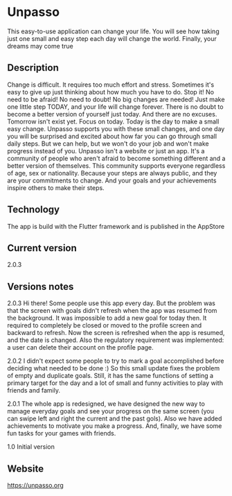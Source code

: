 # Unpasso

This easy-to-use application can change your life. You will see how taking just one small and easy step each day will change the world. Finally, your dreams may come true

## Description

Change is difficult. It requires too much effort and stress. Sometimes it's easy to give up just thinking about how much you have to do. Stop it! No need to be afraid! No need to doubt! No big changes are needed! Just make one little step TODAY, and your life will change forever. There is no doubt to become a better version of yourself just today. And there are no excuses. Tomorrow isn't exist yet. Focus on today. Today is the day to make a small easy change. Unpasso supports you with these small changes, and one day you will be surprised and excited about how far you can go through small daily steps.
But we can help, but we won't do your job and won't make progress instead of you.
Unpasso isn't a website or just an app. It's a community of people who aren't afraid to become something different and a better version of themselves. This community supports everyone regardless of age, sex or nationality. Because your steps are always public, and they are your commitments to change. And your goals and your achievements inspire others to make their steps.

## Technology

The app is build with the Flutter framework and is published in the AppStore

## Current version

2.0.3

## Versions notes

2.0.3
Hi there! Some people use this app every day. But the problem was that the screen with goals didn't refresh when the app was resumed from the background. It was impossible to add a new goal for today then. It required to completely be closed or moved to the profile screen and backward to refresh. Now the screen is refreshed when the app is resumed, and the date is changed.
Also the regulatory requirement was implemented: a user can delete their account on the profile page.

2.0.2
I didn't expect some people to try to mark a goal accomplished before deciding what needed to be done :)
So this small update fixes the problem of empty and duplicate goals.
Still, it has the same functions of setting a primary target for the day and a lot of small and funny activities to play with friends and family.

2.0.1
The whole app is redesigned, we have designed the new way to manage everyday goals and see your progress on the same screen (you can swipe left and right the current and the past gols). Also we have added achievements to motivate you make a progress.
And, finally, we have some fun tasks for your games with friends.

1.0
Initial version

## Website

https://unpasso.org
